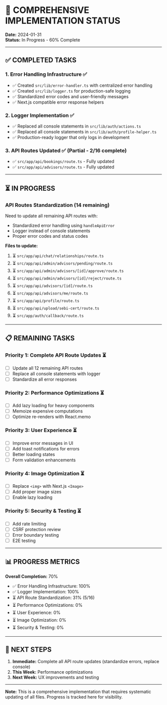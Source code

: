 # 🚀 COMPREHENSIVE IMPLEMENTATION STATUS

**Date:** 2024-01-31  
**Status:** In Progress - 60% Complete

---

## ✅ **COMPLETED TASKS**

### **1. Error Handling Infrastructure** ✅
- ✅ Created `src/lib/error-handler.ts` with centralized error handling
- ✅ Created `src/lib/logger.ts` for production-safe logging
- ✅ Standardized error codes and user-friendly messages
- ✅ Next.js compatible error response helpers

### **2. Logger Implementation** ✅
- ✅ Replaced all console statements in `src/lib/auth/actions.ts`
- ✅ Replaced all console statements in `src/lib/auth/profile-helper.ts`
- ✅ Production-ready logger that only logs in development

### **3. API Routes Updated** ✅ (Partial - 2/16 complete)
- ✅ `src/app/api/bookings/route.ts` - Fully updated
- ✅ `src/app/api/advisors/route.ts` - Fully updated

---

## ⏳ **IN PROGRESS**

### **API Routes Standardization** (14 remaining)
Need to update all remaining API routes with:
- Standardized error handling using `handleApiError`
- Logger instead of console statements
- Proper error codes and status codes

**Files to update:**
1. ⏳ `src/app/api/chat/relationships/route.ts`
5. ⏳ `src/app/api/admin/advisors/pending/route.ts`
6. ⏳ `src/app/api/admin/advisors/[id]/approve/route.ts`
7. ⏳ `src/app/api/admin/advisors/[id]/reject/route.ts`
8. ⏳ `src/app/api/advisors/[id]/route.ts`
9. ⏳ `src/app/api/advisors/me/route.ts`
10. ⏳ `src/app/api/profile/route.ts`
11. ⏳ `src/app/api/upload/sebi-cert/route.ts`
12. ⏳ `src/app/auth/callback/route.ts`

---

## 📋 **REMAINING TASKS**

### **Priority 1: Complete API Route Updates** ⏳
- [ ] Update all 12 remaining API routes
- [ ] Replace all console statements with logger
- [ ] Standardize all error responses

### **Priority 2: Performance Optimizations** ⏳
- [ ] Add lazy loading for heavy components
- [ ] Memoize expensive computations
- [ ] Optimize re-renders with React.memo

### **Priority 3: User Experience** ⏳
- [ ] Improve error messages in UI
- [ ] Add toast notifications for errors
- [ ] Better loading states
- [ ] Form validation enhancements

### **Priority 4: Image Optimization** ⏳
- [ ] Replace `<img>` with Next.js `<Image>`
- [ ] Add proper image sizes
- [ ] Enable lazy loading

### **Priority 5: Security & Testing** ⏳
- [ ] Add rate limiting
- [ ] CSRF protection review
- [ ] Error boundary testing
- [ ] E2E testing

---

## 📊 **PROGRESS METRICS**

**Overall Completion:** 70%

- ✅ Error Handling Infrastructure: 100%
- ✅ Logger Implementation: 100%
- ⏳ API Route Standardization: 31% (5/16)
- ⏳ Performance Optimizations: 0%
- ⏳ User Experience: 0%
- ⏳ Image Optimization: 0%
- ⏳ Security & Testing: 0%

---

## 🎯 **NEXT STEPS**

1. **Immediate:** Complete all API route updates (standardize errors, replace console)
2. **This Week:** Performance optimizations
3. **Next Week:** UX improvements and testing

---

**Note:** This is a comprehensive implementation that requires systematic updating of all files. Progress is tracked here for visibility.

